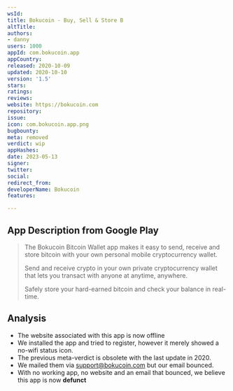 ```yaml
---
wsId: 
title: Bokucoin - Buy, Sell & Store B
altTitle: 
authors:
- danny
users: 1000
appId: com.bokucoin.app
appCountry: 
released: 2020-10-09
updated: 2020-10-10
version: '1.5'
stars: 
ratings: 
reviews: 
website: https://bokucoin.com
repository: 
issue: 
icon: com.bokucoin.app.png
bugbounty: 
meta: removed
verdict: wip
appHashes: 
date: 2023-05-13
signer: 
twitter: 
social: 
redirect_from: 
developerName: Bokucoin
features: 

---
```


## App Description from Google Play 

> The Bokucoin Bitcoin Wallet app makes it easy to send, receive and store bitcoin with your own personal mobile cryptocurrency wallet. 
>
> Send and receive crypto in your own private cryptocurrency wallet that lets you transact with anyone at anytime, anywhere.
>
> Safely store your hard-earned bitcoin and check your balance in real-time.

## Analysis 

- The website associated with this app is now offline
- We installed the app and tried to register, however it merely showed a no-wifi status icon. 
- The previous meta-verdict is obsolete with the last update in 2020. 
- We mailed them via support@bokucoin.com but our email bounced. 
- With no working app, no website and an email that bounced, we believe this app is now **defunct**

